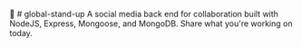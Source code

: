 🌅 # global-stand-up
A social media back end for collaboration built with NodeJS, Express, Mongoose, and MongoDB. Share what you're working on today.
